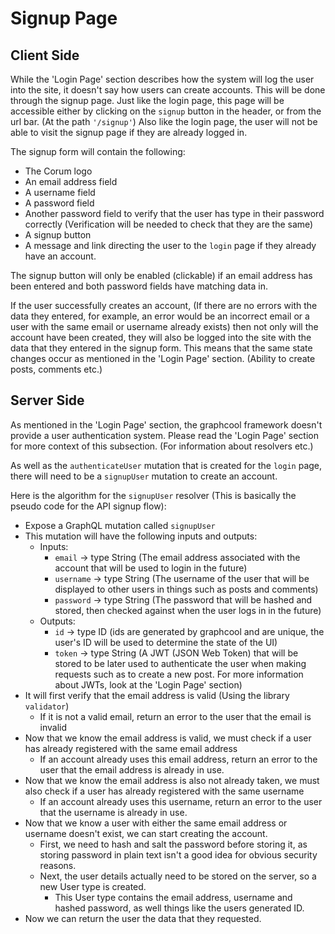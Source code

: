# Signup Page

## Client Side

While the 'Login Page' section describes how the system will log the user into
the site, it doesn't say how users can create accounts. This will be done
through the signup page. Just like the login page, this page will be accessible
either by clicking on the `signup` button in the header, or from the url bar.
(At the path `'/signup'`) Also like the login page, the user will not be able to
visit the signup page if they are already logged in.

The signup form will contain the following:

* The Corum logo
* An email address field
* A username field
* A password field
* Another password field to verify that the user has type in their password
  correctly (Verification will be needed to check that they are the same)
* A signup button
* A message and link directing the user to the `login` page if they already have
  an account.

The signup button will only be enabled (clickable) if an email address has been
entered and both password fields have matching data in.

If the user successfully creates an account, (If there are no errors with the
data they entered, for example, an error would be an incorrect email or a user
with the same email or username already exists) then not only will the account
have been created, they will also be logged into the site with the data that
they entered in the signup form. This means that the same state changes occur as
mentioned in the 'Login Page' section. (Ability to create posts, comments etc.)

## Server Side

As mentioned in the 'Login Page' section, the graphcool framework doesn't
provide a user authentication system. Please read the 'Login Page' section for
more context of this subsection. (For information about resolvers etc.)

As well as the `authenticateUser` mutation that is created for the `login` page,
there will need to be a `signupUser` mutation to create an account.

Here is the algorithm for the `signupUser` resolver (This is basically the
pseudo code for the API signup flow):

* Expose a GraphQL mutation called `signupUser`
* This mutation will have the following inputs and outputs:
  * Inputs:
    * `email` -> type String (The email address associated with the account that
      will be used to login in the future)
    * `username` -> type String (The username of the user that will be displayed
      to other users in things such as posts and comments)
    * `password` -> type String (The password that will be hashed and stored,
      then checked against when the user logs in in the future)
  * Outputs:
    * `id` -> type ID (ids are generated by graphcool and are unique, the user's
      ID will be used to determine the state of the UI)
    * `token` -> type String (A JWT (JSON Web Token) that will be stored to be
      later used to authenticate the user when making requests such as to create
      a new post. For more information about JWTs, look at the 'Login Page'
      section)
* It will first verify that the email address is valid (Using the library
  `validator`)
  * If it is not a valid email, return an error to the user that the email is
    invalid
* Now that we know the email address is valid, we must check if a user has
  already registered with the same email address
  * If an account already uses this email address, return an error to the user
    that the email address is already in use.
* Now that we know the email address is also not already taken, we must also
  check if a user has already registered with the same username
  * If an account already uses this username, return an error to the user that
    the username is already in use.
* Now that we know a user with either the same email address or username doesn't
  exist, we can start creating the account.
  * First, we need to hash and salt the password before storing it, as storing
    password in plain text isn't a good idea for obvious security reasons.
  * Next, the user details actually need to be stored on the server, so a new
    User type is created.
    * This User type contains the email address, username and hashed password,
      as well things like the users generated ID.
* Now we can return the user the data that they requested.
